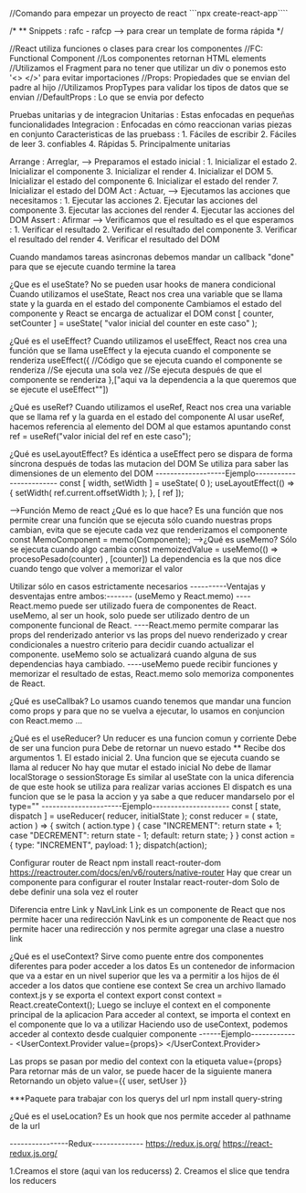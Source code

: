 //Comando para empezar un proyecto de react
```npx create-react-app````



/* 
** Snippets : rafc - rafcp --> para crear un template de forma rápida
 */

 //React utiliza funciones o clases para crear los componentes
//FC: Functional Component
//Los componentes retornan HTML elements
//Utilizamos el Fragment para no tener que utilizar un div o ponemos  esto '<> </>' para evitar importaciones
//Props: Propiedades que se envian del padre al hijo
//Utilizamos PropTypes para validar los tipos de datos que se envian
//DefaultProps : Lo que se envia por defecto
<!-- useState = hook para crear estados
    ```const [ counter, setCounter ] = useState( value );``` -->

Pruebas unitarias y de integracion
Unitarias  : Estas enfocadas en pequeñas funcionalidades
Integracion : Enfocadas en cómo reaccionan varias piezas en conjunto
Caracteristicas de las pruebass : 
    1. Fáciles de escribir
    2. Fáciles de leer
    3. confiables
    4. Rápidas
    5. Principalmente unitarias


Arrange : Arreglar, --> Preparamos el estado inicial : 
    1. Inicializar el estado
    2. Inicializar el componente
    3. Inicializar el render
    4. Inicializar el DOM
    5. Inicializar el estado del componente
    6. Inicializar el estado del render
    7. Inicializar el estado del DOM
Act : Actuar, --> Ejecutamos las acciones que necesitamos : 
    1. Ejecutar las acciones
    2. Ejecutar las acciones del componente
    3. Ejecutar las acciones del render
    4. Ejecutar las acciones del DOM
Assert : Afirmar --> Verificamos que el resultado es el que esperamos : 
    1. Verificar el resultado
    2. Verificar el resultado del componente
    3. Verificar el resultado del render
    4. Verificar el resultado del DOM


Cuando mandamos tareas asincronas debemos mandar un callback "done" para que se ejecute cuando termine la tarea

¿Que es el useState?
No se pueden usar hooks de manera condicional
Cuando utilizamos el useState, React nos crea una variable que se llama state y la guarda en el estado del componente
Cambiamos el estado del componente y React se encarga de actualizar el DOM
const [ counter, setCounter ] = useState( "valor inicial del counter en este caso" );

¿Qué es el useEffect?
Cuando utilizamos el useEffect, React nos crea una función que se llama useEffect y la ejecuta cuando el componente se renderiza
useEffect({
    //Código que se ejecuta cuando el componente se renderiza
    //Se ejecuta una sola vez
    //Se ejecuta después de que el componente se renderiza
},["aqui va la dependencia a la que queremos que se ejecute el useEffect""]) 

¿Qué es useRef?
Cuando utilizamos el useRef, React nos crea una variable que se llama ref y la guarda en el estado del componente
Al usar useRef, hacemos referencia al elemento del DOM al que estamos apuntando
const ref = useRef("valor inicial del ref en este caso");

¿Qué es useLayoutEffect?
Es idéntica a useEffect pero se dispara de forma síncrona después de todas las mutacion del DOM
Se utiliza para saber las dimensiones de un elemento del DOM
-------------------Ejemplo------------------------
const [ width, setWidth ] = useState( 0 );
useLayoutEffect(() => {
    setWidth( ref.current.offsetWidth );
}, [ ref ]);

-->Función Memo de react ¿Qué es lo que hace?
Es una función que nos permite crear una función que se ejecuta sólo cuando nuestras props cambian, evita que se ejecute cada vez que renderizamos el componente
const MemoComponent = memo(Componente);
-->¿Qué es useMemo?
Sólo se ejecuta cuando algo cambia
const memoizedValue = useMemo(() => procesoPesado(counter) , [counter])
La dependencia es la que nos dice cuando tengo que volver a memorizar el valor

Utilizar sólo en casos estrictamente necesarios
----------Ventajas y desventajas entre ambos:------- (useMemo y React.memo)
----React.memo puede ser utilizado fuera de componentes de React. useMemo, al ser un hook, solo puede ser utilizado dentro de un componente funcional de React.
----React.memo permite comparar las props del renderizado anterior vs las props del nuevo renderizado y crear condicionales a nuestro criterio para decidir cuando actualizar el componente. useMemo solo se actualizará cuando alguna de sus dependencias haya cambiado.
----useMemo puede recibir funciones y memorizar el resultado de estas, React.memo solo memoriza componentes de React.


¿Qué es useCallbak?
Lo usamos cuando tenemos que mandar una funcion como props y para que no se vuelva a ejecutar, lo usamos en conjuncion con
React.memo ...

¿Qué es el useReducer?
Un reducer es una funcion comun y corriente
Debe de ser una funcion pura
Debe de retornar un nuevo estado **
Recibe dos argumentos
    1. El estado inicial
    2. Una funcion que se ejecuta cuando se llama al reducer
No hay que mutar el estado inicial
No debe de llamar localStorage o sessionStorage
Es similar al useState con la unica diferencia de que este hook se utiliza para realizar varias acciones 
El dispatch es una funcion que se le pasa la accion y ya sabe a que reducer mandarselo por el type=""
----------------------Ejemplo---------------------
const [ state, dispatch ] = useReducer( reducer, initialState );
const reducer = ( state, action ) => {
    switch ( action.type ) {
        case "INCREMENT":
            return state + 1;
        case "DECREMENT":
            return state - 1;
        default:
            return state;
    }
}
const action = { type: "INCREMENT", payload: 1 };
dispatch(action);


Configurar router de React
npm install react-router-dom
https://reactrouter.com/docs/en/v6/routers/native-router
Hay que crear un componente para configurar el router
Instalar  react-router-dom
Solo de debe definir una sola vez el router

Diferencia entre Link y NavLink
Link es un componente de React que nos permite hacer una redirección
NavLink es un componente de React que nos permite hacer una redirección y nos permite agregar una clase a nuestro link


¿Qué es el useContext?
Sirve como puente entre dos componentes diferentes para poder acceder a los datos
Es un contenedor de informacion que va a estar en un nivel superior que les va a permitir a los hijos de él acceder a los datos que contiene ese context
Se crea un archivo llamado context.js y se exporta el context
export const context = React.createContext();
Luego se incluye el context en el componente principal de la aplicacion
Para acceder al context, se importa el context en el componente que lo va a utilizar
Haciendo uso de useContext, podemos acceder al contexto desde cualquier componente
------Ejemplo-------------
<UserContext.Provider value={props}>
    <AppRouter />
</UserContext.Provider>

Las props se pasan por medio del context con la etiqueta value={props}
Para retornar más de un valor, se puede hacer de la siguiente manera
Retornando un objeto
value={{
    user,
    setUser
}}

***Paquete para trabajar con los querys del url
npm install query-string

¿Qué es el useLocation?
Es un hook que nos permite acceder al pathname de la url



----------------Redux--------------
https://redux.js.org/
https://react-redux.js.org/

1.Creamos el store (aqui van los reducerss)
2. Creamos el slice que tendra los reducers


